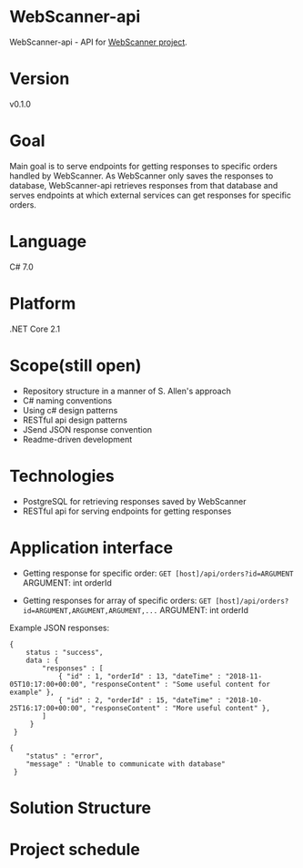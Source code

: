 # WebScanner-api

WebScanner-api - API for [WebScanner project](https://github.com/KOOPProjects/WebScanner).

#  Version

v0.1.0

#  Goal

Main goal is to serve endpoints for getting responses to specific orders handled by WebScanner. As WebScanner only saves the responses to database, WebScanner-api retrieves responses from that database and serves endpoints at which external services can get responses for specific orders. 

#  Language

C# 7.0

#  Platform

.NET Core 2.1

#  Scope(still open)

* Repository structure in a manner of S. Allen's approach
* C# naming conventions
* Using c# design patterns
* RESTful api design patterns
* JSend JSON response convention
* Readme-driven development

#  Technologies

* PostgreSQL for retrieving responses saved by WebScanner
* RESTful api for serving endpoints for getting responses

#  Application interface

* Getting response for specific order:
 `GET [host]/api/orders?id=ARGUMENT`
ARGUMENT: int orderId

* Getting responses for array of specific orders:
 `GET [host]/api/orders?id=ARGUMENT,ARGUMENT,ARGUMENT,...`
ARGUMENT: int orderId

Example JSON responses:
```
{
    status : "success",
    data : {
        "responses" : [
            { "id" : 1, "orderId" : 13, "dateTime" : "2018-11-05T10:17:00+00:00", "responseContent" : "Some useful content for example" },
            { "id" : 2, "orderId" : 15, "dateTime" : "2018-10-25T16:17:00+00:00", "responseContent" : "More useful content" },
        ]
     }
 } 
```

```
{
    "status" : "error",
    "message" : "Unable to communicate with database"
 } 
```

 #  Solution Structure

 #  Project schedule
